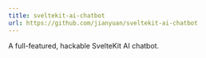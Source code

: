 ```yaml
---
title: sveltekit-ai-chatbot
url: https://github.com/jianyuan/sveltekit-ai-chatbot
---
```


A full-featured, hackable SvelteKit AI chatbot.
